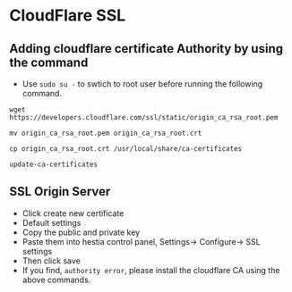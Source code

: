 # CloudFlare SSL

## Adding cloudflare certificate Authority by using the command
- Use `sudo su -` to swtich to root user before running the following command.
```
wget https://developers.cloudflare.com/ssl/static/origin_ca_rsa_root.pem

mv origin_ca_rsa_root.pem origin_ca_rsa_root.crt

cp origin_ca_rsa_root.crt /usr/local/share/ca-certificates

update-ca-certificates
```
## SSL Origin Server
- Click create new certificate
- Default settings
- Copy the public and private key 
- Paste them into hestia control panel, Settings-> Configure-> SSL settings
- Then click save
- If you find, `authority error`, please install the cloudflare CA using the above commands.
